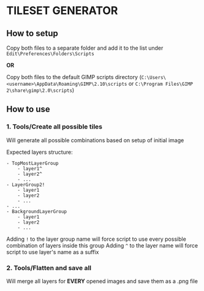 # TILESET GENERATOR

## How to setup

Copy both files to a separate folder and add it to the list under `Edit\Preferences\Folders\Scripts` 

**OR**

Copy both files to the default GIMP scripts directory (`C:\Users\<username>\AppData\Roaming\GIMP\2.10\scripts` or `C:\Program Files\GIMP 2\share\gimp\2.0\scripts`)

## How to use

### 1. Tools/Create all possible tiles

Will generate all possible combinations based on setup of initial image

Expected layers structure:
```
- TopMostLayerGroup
    - layer1^
    - layer2^
    - ...
- LayerGroup2!
    - layer1
    - layer2
    - ...
- ...
- BackgroundLayerGroup
    - layer1
    - layer2
    - ...
```

Adding `!` to the layer group name will force script to use every possible combination of layers inside this group
Adding `^` to the layer name will force script to use layer's name as a suffix

### 2. Tools/Flatten and save all

Will merge all layers for **EVERY** opened images and save them as a .png file